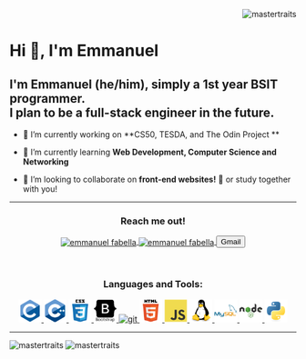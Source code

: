 <p align="right"> <img src="https://komarev.com/ghpvc/?username=mastertraits&label=Profile%20views&color=0e75b6&style=flat" alt="mastertraits" /> </p>
<h1>Hi 👋, I'm Emmanuel</h1>
<h2>I'm Emmanuel (he/him), simply a 1st year BSIT programmer. <br>I plan to be a full-stack engineer in the future.</h2>

- 🔭 I’m currently working on **CS50, TESDA, and The Odin Project **

- 🌱 I’m currently learning **Web Development, Computer Science and Networking**

- 👯 I’m looking to collaborate on **front-end websites!**
	🤼 or study together with you! 

<hr>

<h3 align="center">Reach me out!</h3>
<p align="center">
	<a href="https://www.linkedin.com/in/emmanuel-fabella-727788264/" target="blank">
		<img align="center" src="https://raw.githubusercontent.com/rahuldkjain/github-profile-readme-generator/master/src/images/icons/Social/linked-in-alt.svg" alt="emmanuel fabella" height="30" width="40" />
	</a>
	<a href="https://fb.com/emmanuel fabella" target="blank">
		<img align="center" src="https://raw.githubusercontent.com/rahuldkjain/github-profile-readme-generator/master/src/images/icons/Social/facebook.svg" alt="emmanuel fabella" height="30" width="40" />
	</a>
  <a href="https://mail.google.com/mail/?view=cm&fs=1&to=emmanuelfabella606@gmail.com" target="blank">
    <button>Gmail</button>
  </a>
</p><br>


<h3 align="center">Languages and Tools:</h3>
<p align="center"> <a href="https://getbootstrap.com" target="_blank" rel="noreferrer"><img src="https://raw.githubusercontent.com/devicons/devicon/master/icons/c/c-original.svg" alt="c" width="40" height="40"/> </a> <a href="https://www.w3schools.com/cpp/" target="_blank" rel="noreferrer"> <img src="https://raw.githubusercontent.com/devicons/devicon/master/icons/cplusplus/cplusplus-original.svg" alt="cplusplus" width="40" height="40"/> </a> <a href="https://www.w3schools.com/css/" target="_blank" rel="noreferrer"> <img src="https://raw.githubusercontent.com/devicons/devicon/master/icons/css3/css3-original-wordmark.svg" alt="css3" width="40" height="40"/> </a> <a href="https://git-scm.com/" target="_blank" rel="noreferrer"> 
<img src="https://raw.githubusercontent.com/devicons/devicon/master/icons/bootstrap/bootstrap-plain-wordmark.svg" alt="bootstrap" width="40" height="40"/> </a> <a href="https://www.cprogramming.com/" target="_blank" rel="noreferrer"> <img src="https://www.vectorlogo.zone/logos/git-scm/git-scm-icon.svg" alt="git" width="40" height="40"/> </a> <a href="https://www.w3.org/html/" target="_blank" rel="noreferrer"> <img src="https://raw.githubusercontent.com/devicons/devicon/master/icons/html5/html5-original-wordmark.svg" alt="html5" width="40" height="40"/> </a> <a href="https://developer.mozilla.org/en-US/docs/Web/JavaScript" target="_blank" rel="noreferrer"> <img src="https://raw.githubusercontent.com/devicons/devicon/master/icons/javascript/javascript-original.svg" alt="javascript" width="40" height="40"/> </a> <a href="https://www.linux.org/" target="_blank" rel="noreferrer"> <img src="https://raw.githubusercontent.com/devicons/devicon/master/icons/linux/linux-original.svg" alt="linux" width="40" height="40"/> </a> <a href="https://www.mysql.com/" target="_blank" rel="noreferrer"> <img src="https://raw.githubusercontent.com/devicons/devicon/master/icons/mysql/mysql-original-wordmark.svg" alt="mysql" width="40" height="40"/> </a> <a href="https://nodejs.org" target="_blank" rel="noreferrer"> <img src="https://raw.githubusercontent.com/devicons/devicon/master/icons/nodejs/nodejs-original-wordmark.svg" alt="nodejs" width="40" height="40"/> </a> <a href="https://www.python.org" target="_blank" rel="noreferrer"> <img src="https://raw.githubusercontent.com/devicons/devicon/master/icons/python/python-original.svg" alt="python" width="40" height="40"/> </a> </p>


<hr>

<img style="width: 40%" src="https://github-readme-stats.vercel.app/api?username=mastertraits&show_icons=true&locale=en" alt="mastertraits" />

<img style="width: 40%" src="https://github-readme-streak-stats.herokuapp.com/?user=mastertraits&" alt="mastertraits" />
